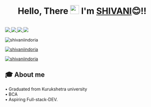 
#  <h1 align="center">Hello, There <img src="https://github.com/TheDudeThatCode/TheDudeThatCode/blob/master/Assets/Hi.gif" width="29px"> I'm [SHIVANI](https://www.linkedin.com/in/shivanisainiindoria)😊!!</h1>
<br>

<a href="https://www.linkedin.com/in/shivanisainiindoria">
  <img src="https://img.shields.io/badge/LinkedIn-0077B5?style=for-the-badge&logo=linkedin&logoColor=white" /> 
 </a> 
<a href="mailto:shivaniindoria30@gmail.com">
  <img src="https://img.shields.io/badge/Gmail-D14836?style=for-the-badge&logo=gmail&logoColor=white"   />
</a>
<a href="https://twitter.com/shivaniindoria">
  <img src="https://img.shields.io/badge/Twitter-1DA1F2?style=for-the-badge&logo=twitter&logoColor=white"   />
</a>
<a href="https://youtube.com/channel/UClWIFHNhkrzd8coPvXPknFg">
	<img src="https://img.shields.io/badge/YouTube-FF0000?style=for-the-badge&logo=youtube&logoColor=white" />
</a>
<br>

<p align="left"> <img src="https://komarev.com/ghpvc/?username=shivaniindoria&label=Profile%20views&color=0e75b6&style=flat" alt="shivaniindoria" /> </p>

<p align="left"> <a href="https://github.com/ryo-ma/github-profile-trophy"><img src="https://github-profile-trophy.vercel.app/?username=shivaniindoria" alt="shivaniindoria" /></a> </p>

<p align="left"> <a href="https://twitter.com/shivaniindoria" target="blank"><img src="https://img.shields.io/twitter/follow/shivaniindoria?logo=twitter&style=for-the-badge" alt="shivaniindoria" /></a> </p>

## 🎓 About me
• Graduated from Kurukshetra university <br />
• BCA <br />
• Aspiring Full-stack-DEV.
